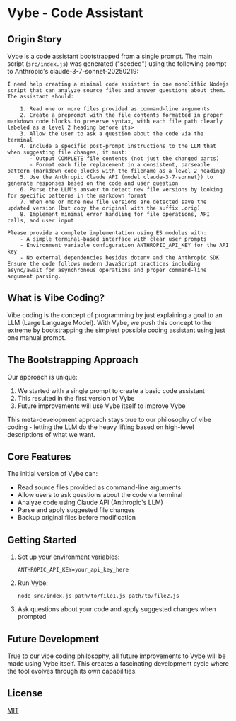# Vybe - Code Assistant

## Origin Story

Vybe is a code assistant bootstrapped from a single prompt. The main script (`src/index.js`) was generated ("seeded") using the following prompt to Anthropic's claude-3-7-sonnet-20250219:

```
I need help creating a minimal code assistant in one monolithic Nodejs script that can analyze source files and answer questions about them. The assistant should:

    1. Read one or more files provided as command-line arguments
    2. Create a preprompt with the file contents formatted in proper markdown code blocks to preserve syntax, with each file path clearly labeled as a level 2 heading before its>
    3. Allow the user to ask a question about the code via the terminal
    4. Include a specific post-prompt instructions to the LLM that when suggesting file changes, it must:
       - Output COMPLETE file contents (not just the changed parts)
       - Format each file replacement in a consistent, parseable pattern (markdown code blocks with the filename as a level 2 heading)
    5. Use the Anthropic Claude API (model claude-3-7-sonnet}) to generate responses based on the code and user question
    6. Parse the LLM's answer to detect new file versions by looking for specific patterns in the markdown format
    7. When one or more new file versions are detected save the updated version (but copy the original with the suffix .orig)
    8. Implement minimal error handling for file operations, API calls, and user input

Please provide a complete implementation using ES modules with:
    - A simple terminal-based interface with clear user prompts
    - Environment variable configuration ANTHROPIC_API_KEY for the API key
    - No external dependencies besides dotenv and the Anthropic SDK
Ensure the code follows modern JavaScript practices including async/await for asynchronous operations and proper command-line argument parsing.
```

## What is Vibe Coding?

Vibe coding is the concept of programming by just explaining a goal to an LLM (Large Language Model). With Vybe, we push this concept to the extreme by bootstrapping the simplest possible coding assistant using just one manual prompt.

## The Bootstrapping Approach

Our approach is unique:
1. We started with a single prompt to create a basic code assistant
2. This resulted in the first version of Vybe
3. Future improvements will use Vybe itself to improve Vybe

This meta-development approach stays true to our philosophy of vibe coding - letting the LLM do the heavy lifting based on high-level descriptions of what we want.

## Core Features

The initial version of Vybe can:
- Read source files provided as command-line arguments
- Allow users to ask questions about the code via terminal
- Analyze code using Claude API (Anthropic's LLM)
- Parse and apply suggested file changes
- Backup original files before modification

## Getting Started

1. Set up your environment variables:
   ```
   ANTHROPIC_API_KEY=your_api_key_here
   ```

2. Run Vybe:
   ```
   node src/index.js path/to/file1.js path/to/file2.js
   ```

3. Ask questions about your code and apply suggested changes when prompted

## Future Development

True to our vibe coding philosophy, all future improvements to Vybe will be made using Vybe itself. This creates a fascinating development cycle where the tool evolves through its own capabilities.

## License

[MIT](LICENSE)
